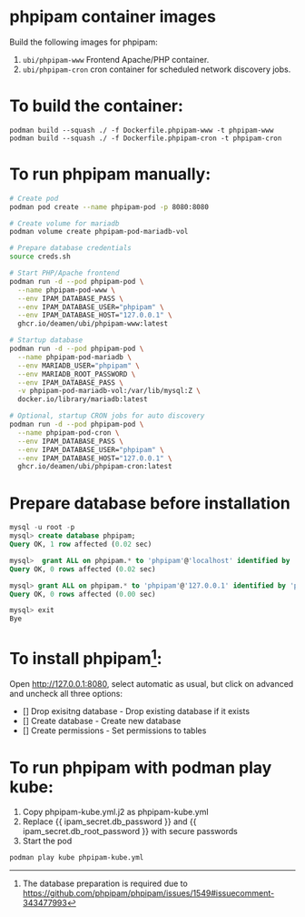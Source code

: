 # phpipam container images

Build the following images for phpipam:
1. `ubi/phpipam-www` Frontend Apache/PHP container.
2. `ubi/phpipam-cron` cron container for scheduled network discovery jobs.

# To build the container:
```
podman build --squash ./ -f Dockerfile.phpipam-www -t phpipam-www
podman build --squash ./ -f Dockerfile.phpipam-cron -t phpipam-cron
```
# To run phpipam manually:
```bash
# Create pod
podman pod create --name phpipam-pod -p 8080:8080

# Create volume for mariadb
podman volume create phpipam-pod-mariadb-vol

# Prepare database credentials
source creds.sh 

# Start PHP/Apache frontend
podman run -d --pod phpipam-pod \
  --name phpipam-pod-www \
  --env IPAM_DATABASE_PASS \
  --env IPAM_DATABASE_USER="phpipam" \
  --env IPAM_DATABASE_HOST="127.0.0.1" \
  ghcr.io/deamen/ubi/phpipam-www:latest

# Startup database 
podman run -d --pod phpipam-pod \
  --name phpipam-pod-mariadb \
  --env MARIADB_USER="phpipam" \
  --env MARIADB_ROOT_PASSWORD \
  --env IPAM_DATABASE_PASS \
  -v phpipam-pod-mariadb-vol:/var/lib/mysql:Z \
  docker.io/library/mariadb:latest

# Optional, startup CRON jobs for auto discovery 
podman run -d --pod phpipam-pod \
  --name phpipam-pod-cron \
  --env IPAM_DATABASE_PASS \
  --env IPAM_DATABASE_USER="phpipam" \
  --env IPAM_DATABASE_HOST="127.0.0.1" \
  ghcr.io/deamen/ubi/phpipam-cron:latest

```

# Prepare database before installation
```sql
mysql -u root -p
mysql> create database phpipam;
Query OK, 1 row affected (0.02 sec)

mysql>  grant ALL on phpipam.* to 'phpipam'@'localhost' identified by 'phpipam-pass';
Query OK, 0 rows affected (0.02 sec)

mysql> grant ALL on phpipam.* to 'phpipam'@'127.0.0.1' identified by 'phpipam-pass';
Query OK, 0 rows affected (0.00 sec)

mysql> exit
Bye
```

# To install phpipam[^1]:
Open http://127.0.0.1:8080, select automatic as usual, but click on advanced and uncheck all three options:

- [] Drop exisitng database - Drop existing database if it exists 
- [] Create database - Create new database 
- [] Create permissions - Set permissions to tables


[^1]: The database preparation is required due to
https://github.com/phpipam/phpipam/issues/1549#issuecomment-343477993


# To run phpipam with podman play kube:
1. Copy phpipam-kube.yml.j2 as phpipam-kube.yml
2. Replace {{ ipam_secret.db_password }} and {{ ipam_secret.db_root_password }} with secure passwords
3. Start the pod

```bash
podman play kube phpipam-kube.yml
```